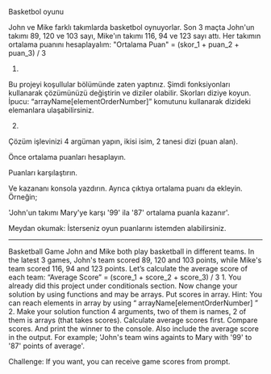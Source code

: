 Basketbol oyunu

John ve Mike farklı takımlarda basketbol oynuyorlar. Son 3 maçta John'un takımı 89, 120 ve 103 sayı, Mike'ın takımı 116, 94 ve 123 sayı attı. Her takımın ortalama puanını hesaplayalım:
"Ortalama Puan" = (skor_1 + puan_2 + puan_3) / 3

1.
Bu projeyi koşullular bölümünde zaten yaptınız. Şimdi fonksiyonları kullanarak çözümünüzü değiştirin ve diziler olabilir. Skorları diziye koyun.
İpucu:
“arrayName[elementOrderNumber]” komutunu kullanarak dizideki elemanlara ulaşabilirsiniz.

2.
Çözüm işlevinizi 4 argüman yapın, ikisi isim, 2 tanesi dizi (puan alan).

Önce ortalama puanları hesaplayın.

Puanları karşılaştırın.

Ve kazananı konsola yazdırın. Ayrıca çıktıya ortalama puanı da ekleyin. Örneğin;

'John'un takımı Mary'ye karşı '99' ila '87' ortalama puanla kazanır'.

Meydan okumak:
İsterseniz oyun puanlarını istemden alabilirsiniz.

-------------------------------------

Basketball Game
John and Mike both play basketball in different teams. In the latest 3 games, John's team scored 89, 120 and 103 points, while Mike's team scored 116, 94 and 123 points. Let’s calculate the average score of each team: 
“Average Score” = (score_1 + score_2 + score_3) / 3
1.
You already did this project under conditionals section. Now change your solution by using functions and may be arrays. Put scores in array.
Hint:
You can reach elements in array by using “ arrayName[elementOrderNumber] ”
2.
Make your solution function 4 arguments, two of them is names, 2 of them is arrays (that takes scores). 
Calculate average scores first.
Compare scores.
And print the winner to the console. Also include the average score in the output. For example;
'John's team wins againts to Mary with '99' to '87' points of average'.

Challenge:
If you want, you can receive game scores from prompt.


